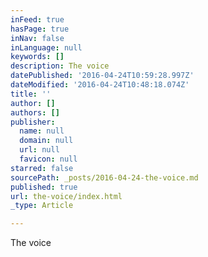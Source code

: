 ```yaml
---
inFeed: true
hasPage: true
inNav: false
inLanguage: null
keywords: []
description: The voice
datePublished: '2016-04-24T10:59:28.997Z'
dateModified: '2016-04-24T10:48:18.074Z'
title: ''
author: []
authors: []
publisher:
  name: null
  domain: null
  url: null
  favicon: null
starred: false
sourcePath: _posts/2016-04-24-the-voice.md
published: true
url: the-voice/index.html
_type: Article

---
```

The voice